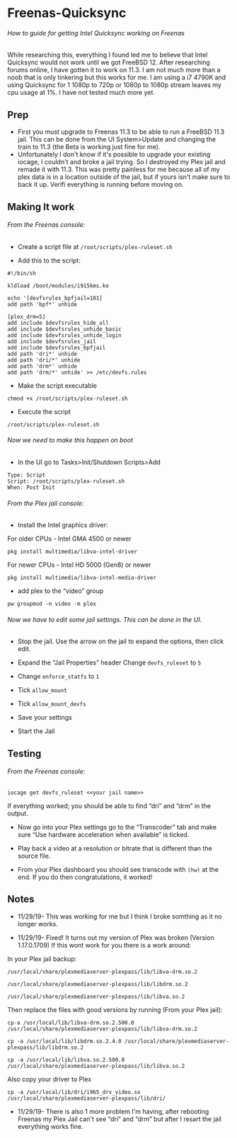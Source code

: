 # Freenas-Quicksync
###### How to guide for getting Intel Quicksync working on Freenas
While researching this, everything I found led me to believe that Intel Quicksync would not work until we got FreeBSD 12. After researching forums online, I have gotten it to work on 11.3. I am not much more than a noob that is only tinkering but this works for me. I am using a i7 4790K and using Quicksync for 1 1080p to 720p or 1080p to 1080p stream leaves my cpu usage at 1%. I have not tested much more yet.
## Prep
-  First you must upgrade to Freenas 11.3 to be able to run a FreeBSD 11.3 jail. This can be done from the UI System>Update and changing the train to 11.3 (the Beta is working just fine for me).
-  Unfortunately I don't know if it's possible to upgrade your existing iocage, I couldn't and broke a jail trying. So I destroyed my Plex jail and remade it with 11.3. This was pretty painless for me because all of my plex data is in a location outside of the jail, but if yours isn't make sure to back it up. Verifi everything is running before moving on.
##  Making It work
###### From the Freenas console:
- Create a script file at `/root/scripts/plex-ruleset.sh`
 
- Add this to the script: 
```
#!/bin/sh

kldload /boot/modules/i915kms.ko

echo '[devfsrules_bpfjail=101]
add path 'bpf*' unhide

[plex_drm=5]
add include $devfsrules_hide_all
add include $devfsrules_unhide_basic
add include $devfsrules_unhide_login
add include $devfsrules_jail
add include $devfsrules_bpfjail
add path 'dri*' unhide
add path 'dri/*' unhide
add path 'drm*' unhide
add path 'drm/*' unhide' >> /etc/devfs.rules
```
- Make the script executable

`chmod +x /root/scripts/plex-ruleset.sh`

- Execute the script

`/root/scripts/plex-ruleset.sh`

###### Now we need to make this happen on boot

- In the UI go to Tasks>Init/Shutdown Scripts>Add
```
Type: Script
Script: /root/scripts/plex-ruleset.sh
When: Post Init
```

###### From the Plex jail console:
- Install the Intel graphics driver:

For older CPUs - Intel GMA 4500 or newer

`pkg install multimedia/libva-intel-driver`

For newer CPUs - Intel HD 5000 (Gen8) or newer

`pkg install multimedia/libva-intel-media-driver`

- add plex to the “video” group

`pw groupmod -n video -m plex`

###### Now we have to edit some jail settings. This can be done in the UI.

- Stop the jail. Use the arrow on the jail to expand the options, then click edit.

- Expand the “Jail Properties” header
Change `devfs_ruleset` to `5`

- Change `enforce_statfs` to `1`

- Tick `allow_mount`

- Tick `allow_mount_devfs`

- Save your settings

- Start the Jail

## Testing

###### From the Freenas console:
 
`iocage get devfs_ruleset <<your jail name>>`

If everything worked; you should be able to find “dri” and “drm” in the output.

- Now go into your Plex settings go to the “Transcoder” tab and make sure “Use hardware acceleration when available” is ticked.

- Play back a video at a resolution or bitrate that is different than the source file. 

- From your Plex dashboard you should see transcode with `(hw)` at the end. If you do then congratulations, it worked!

## Notes
- 11/29/19- This was working for me but I think I broke somthing as it no longer works.

- 11/29/19- Fixed! It turns out my version of Plex was broken (Version 1.17.0.1709) If this wont work for you there is a work around:

In your Plex jail backup:

`/usr/local/share/plexmediaserver-plexpass/lib/libva-drm.so.2`

`/usr/local/share/plexmediaserver-plexpass/lib/libdrm.so.2`

`/usr/local/share/plexmediaserver-plexpass/lib/libva.so.2`

Then replace the files with good versions by running (From your Plex jail):

`cp-a /usr/local/lib/libva-drm.so.2.500.0 /usr/local/share/plexmediaserver-plexpass/lib/libva-drm.so.2`

`cp -a /usr/local/lib/libdrm.so.2.4.0 /usr/local/share/plexmediaserver-plexpass/lib/libdrm.so.2`

`cp -a /usr/local/lib/libva.so.2.500.0 /usr/local/share/plexmediaserver-plexpass/lib/libva.so.2`

Also copy your driver to Plex

`cp -a /usr/local/lib/dri/i965_drv_video.so /usr/local/share/plexmediaserver-plexpass/lib/dri/`

- 11/29/19- There is also 1 more problem I'm having, after rebooting Freenas my Plex Jail can't see “dri” and “drm” but after I resart the jail everything works fine.
